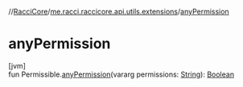 //[RacciCore](../../index.md)/[me.racci.raccicore.api.utils.extensions](index.md)/[anyPermission](any-permission.md)

# anyPermission

[jvm]\
fun Permissible.[anyPermission](any-permission.md)(vararg permissions: [String](https://kotlinlang.org/api/latest/jvm/stdlib/kotlin/-string/index.html)): [Boolean](https://kotlinlang.org/api/latest/jvm/stdlib/kotlin/-boolean/index.html)
